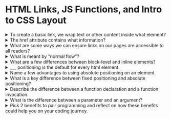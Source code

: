 # HTML Links, JS Functions, and Intro to CSS Layout

<details>
<summary>To create a basic link, we wrap text or other content inside what element?</summary>

< a href="https://example.com">Click here to visit Example.com< /a >

</details>

<details>
<summary>
The href attribute contains what information?</summary>

The href attribute in HTML stands for "Hypertext Reference." It contains the URL (Uniform Resource Locator) or the address of the resource that the link points to. In simpler terms, it specifies the destination of the link.

</details>

<details>
<summary>What are some ways we can ensure links on our pages are accessible to all readers?</summary>


## Use Descriptive Link Text
 Make sure the text within the < a > element describes the purpose or destination of the link. Avoid generic text like "click here" or "read more." Instead, use descriptive phrases that convey the context of the link.

## Title Attribute
 Although not as commonly used as before, the title attribute can provide additional information about the link when users hover over it. However, it's essential not to rely solely on the title attribute for conveying crucial information, as it may not be accessible to all users, especially those using assistive technologies.

## Provide Context
 Ensure that the surrounding content provides context for the link. This could involve including introductory text or headings that help users understand the purpose of the link.

 </details>

 <details>
 <summary>What is meant by “normal flow”?</summary>

 In web design and layout, "normal flow" refers to the default positioning and arrangement of elements on a web page as dictated by the HTML and CSS specifications, without any additional positioning or layout adjustments applied.

 </details>

 <details>
 <summary>What are a few differences between block-level and inline elements?</summary>

 Block-level and inline elements are two types of HTML elements with different behaviors and characteristics. Here are a few key differences between them:

## Display Behavior

Block-level elements typically start on a new line and take up the full width available in their containing element.
Inline elements, on the other hand, do not start on a new line and only take up as much width as necessary. They flow within the text or content of a block-level element.

## Width and Height

Block-level elements have a default width of 100% of their containing element's width, and their height is determined by the content they contain or by explicitly setting a height.
Inline elements only occupy the width necessary to contain their content. They cannot have width or height applied to them directly.

## Allowed Content

Block-level elements can contain other block-level elements and inline elements.
Inline elements cannot contain block-level elements; they can only contain other inline elements or text.

</details>

<details>
<summary>___ positioning is the default for every html element.</summary>

Static positioning is the default for every HTML element.

</details>

<details>
<summary>Name a few advantages to using absolute positioning on an element.</summary>


Using absolute positioning on an element can offer several advantages, depending on the specific requirements of your design. Here are a few advantages:

## Precise Placement
 Absolute positioning allows you to precisely position an element relative to its nearest positioned ancestor. This level of control is useful for creating pixel-perfect layouts or overlaying elements exactly where you want them on the page.

## Layering and Overlapping
 Absolute positioning allows elements to overlap one another, creating visually interesting effects or layering elements on top of each other. This is particularly useful for creating overlays, tooltips, dropdown menus, or modal dialogs.

## Removal from Document Flow
 Absolutely positioned elements are removed from the normal document flow, meaning they don't affect the layout of surrounding elements. This can be advantageous for creating complex layouts where certain elements need to be positioned independently of others.

 </details>

 <details>
 <summary>What is a key difference between fixed positioning and absolute positioning?</summary>

## Absolute Positioning
When an element is absolutely positioned, it is positioned relative to its nearest positioned ancestor (an ancestor element with a position value other than static, such as relative, absolute, or fixed).
If no positioned ancestor is found, the element is positioned relative to the initial containing block, usually the < html > element.

## Fixed Positioning
Fixed positioning positions an element relative to the viewport, meaning it remains fixed in its position even when the user scrolls the page.
Fixed positioning does not depend on any ancestor elements; the element is always positioned relative to the viewport.

</details>

<details>
<summary>Describe the difference between a function declaration and a function invocation.</summary>

A function declaration defines a function, stating what the function does. A function invocation calls the function, executing its code.

</details>

<details>
<summary>What is the difference between a parameter and an argument?</summary>


A parameter is a variable in a function definition, while an argument is the actual value passed to a function when it is called. Parameters are used to define the inputs a function expects, while arguments are the specific values provided to those parameters when the function is invoked.

</details>

<details>
<summary>Pick 2 benefits to pair programming and reflect on how these benefits could help you on your coding journey.</summary>

## Improved Code Quality
 With two sets of eyes on the code, pair programming can lead to higher-quality code. The process involves continuous code review and discussion, which can catch bugs and errors early, leading to more robust solutions.

## How it could help me
 Pair programming would provide an opportunity to learn from my partner's expertise, catch mistakes more quickly, and improve my coding skills by receiving immediate feedback.

## Knowledge Sharing and Collaboration
 Pair programming encourages collaboration and knowledge sharing between team members. Each person brings their unique skills, experiences, and perspectives to the table, leading to better problem-solving and innovative solutions.

## How it could help me
 Pairing with other experts in the field of programming could help me gain insights into different approaches, learn about new techniques, and ultimately improve my capabilities.

</details>